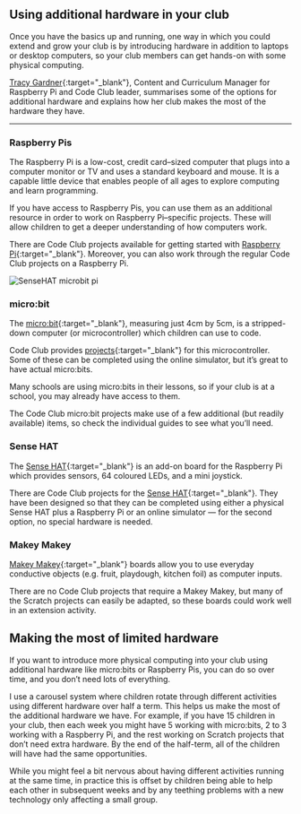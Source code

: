 ## Using additional hardware in your club

Once you have the basics up and running, one way in which you could extend and grow your club is by introducing hardware in addition to laptops or desktop computers, so your club members can get hands-on with some physical computing.

[Tracy Gardner](https://www.futurelearn.com/profiles/5024498){:target="_blank"}, Content and Curriculum Manager for Raspberry Pi and Code Club leader, summarises some of the options for additional hardware and explains how her club makes the most of the hardware they have.

* * *

### Raspberry Pis
The Raspberry Pi is a low-cost, credit card–sized computer that plugs into a computer monitor or TV and uses a standard keyboard and mouse. It is a capable little device that enables people of all ages to explore computing and learn programming.

If you have access to Raspberry Pis, you can use them as an additional resource in order to work on Raspberry Pi–specific projects. These will allow children to get a deeper understanding of how computers work.

There are Code Club projects available for getting started with [Raspberry Pi](https://projects.raspberrypi.org/en/codeclub/raspberry-pi){:target="_blank"}. Moreover, you can also work through the regular Code Club projects on a Raspberry Pi.

![SenseHAT microbit pi](https://s3-eu-west-1.amazonaws.com/rpf-futurelearn/CC+vol+training+/HATbitPi.jpg)

### micro:bit
The [micro:bit](http://microbit.org/guide/){:target="_blank"}, measuring just 4cm by 5cm, is a stripped-down computer (or microcontroller) which children can use to code.

Code Club provides [projects](https://projects.raspberrypi.org/en/codeclub/microbit){:target="_blank"} for this microcontroller. Some of these can be completed using the online simulator, but it’s great to have actual micro:bits.

Many schools are using micro:bits in their lessons, so if your club is at a school, you may already have access to them.

The Code Club micro:bit projects make use of a few additional (but readily available) items, so check the individual guides to see what you’ll need.

### Sense HAT
The [Sense HAT](https://www.raspberrypi.org/blog/sense-hat-projects/){:target="_blank"} is an add-on board for the Raspberry Pi which provides sensors, 64 coloured LEDs, and a mini joystick.

There are Code Club projects for the [Sense HAT](https://projects.raspberrypi.org/en/codeclub/sense-hat){:target="_blank"}. They have been designed so that they can be completed using either a physical Sense HAT plus a Raspberry Pi or an online simulator — for the second option, no special hardware is needed.

### Makey Makey
[Makey Makey](https://www.makeymakey.com/){:target="_blank"} boards allow you to use everyday conductive objects (e.g. fruit, playdough, kitchen foil) as computer inputs.

There are no Code Club projects that require a Makey Makey, but many of the Scratch projects can easily be adapted, so these boards could work well in an extension activity.

## Making the most of limited hardware
If you want to introduce more physical computing into your club using additional hardware like micro:bits or Raspberry Pis, you can do so over time, and you don’t need lots of everything.

I use a carousel system where children rotate through different activities using different hardware over half a term. This helps us make the most of the additional hardware we have. For example, if you have 15 children in your club, then each week you might have 5 working with micro:bits, 2 to 3 working with a Raspberry Pi, and the rest working on Scratch projects that don’t need extra hardware. By the end of the half-term, all of the children will have had the same opportunities.

While you might feel a bit nervous about having different activities running at the same time, in practice this is offset by children being able to help each other in subsequent weeks and by any teething problems with a new technology only affecting a small group.